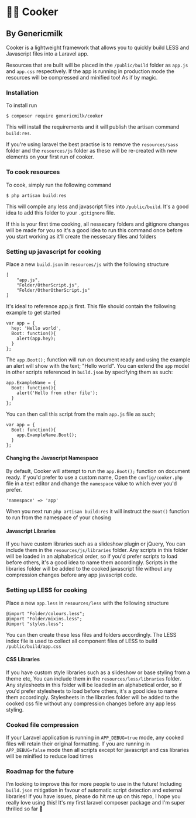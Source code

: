 # 👨‍🍳 Cooker
## By Genericmilk

Cooker is a lightweight framework that allows you to quickly build LESS and Javascript files into a Laravel app. 

Resources that are built will be placed in the `/public/build` folder as `app.js` and `app.css` respectively. If the app is running in production mode the resources will be compressed and minified too! As if by magic.

### Installation

To install run
```
$ composer require genericmilk/cooker
```
This will install the requirements and it will publish the artisan command `build:res`.

If you're using laravel the best practise is to remove the `resources/sass` folder and the `resources/js` folder as these will be re-created with new elements on your first run of cooker.

### To cook resources
To cook, simply run the following command
```
$ php artisan build:res
```
This will compile any less and javascript files into `/public/build`. It's a good idea to add this folder to your `.gitignore` file.

If this is your first time cooking, all nessecary folders and gitignore changes will be made for you so it's a good idea to run this command once before you start working as it'll create the nessecary files and folders

### Setting up javascript for cooking
Place a new `build.json` in `resources/js` with the following structure
```
[
    "app.js",
    "Folder/OtherScript.js",
    "Folder/OtherOtherScript.js"
]
```
It's ideal to reference app.js first. This file should contain the following example to get started
```
var app = {
  hey: 'Hello world',
  Boot: function(){
    alert(app.hey);
  }
};
```
The `app.Boot();` function will run on document ready and using the example an alert will show with the text; "Hello world". You can extend the `app` model in other scripts referenced in `build.json` by specifying them as such:
```
app.ExampleName = {
  Boot: function(){
    alert('Hello from other file');
  }
};
```
You can then call this script from the main `app.js` file as such;
```
var app = {
  Boot: function(){
    app.ExampleName.Boot();
  }
};
```
#### Changing the Javascript Namespace
By default, Cooker will attempt to run the `app.Boot();` function on document ready. If you'd prefer to use a custom name, Open the `config/cooker.php` file in a text editor and change the `namespace` value to which ever you'd prefer.
```
'namespace' => 'app'
```
When you next run `php artisan build:res` it will instruct the `Boot()` function to run from the namespace of your chosing

#### Javascript Libraries
If you have custom libraries such as a slideshow plugin or jQuery, You can include them in the `resources/js/libraries` folder. Any scripts in this folder will be loaded in an alphabetical order, so if you'd prefer scripts to load before others, it's a good idea to name them accordingly. Scripts in the libraries folder will be added to the cooked javascript file without any compression changes before any app javascript code.

### Setting up LESS for cooking
Place a new `app.less` in `resources/less` with the following structure
```
@import "Folder/colours.less";
@import "Folder/mixins.less";
@import "styles.less";
```
You can then create these less files and folders accordingly. The LESS index file is used to collect all component files of LESS to build `/public/build/app.css`

#### CSS Libraries
If you have custom style libraries such as a slideshow or base styling from a theme etc, You can include them in the `resources/less/libraries` folder. Any stylesheets in this folder will be loaded in an alphabetical order, so if you'd prefer stylesheets to load before others, it's a good idea to name them accordingly. Stylesheets in the libraries folder will be added to the cooked css file without any compression changes before any app less styling.

### Cooked file compression
If your Laravel application is running in `APP_DEBUG=true` mode, any cooked files will retain their original formatting. If you are running in `APP_DEBUG=false` mode then all scripts except for javascript and css libraries will be minified to reduce load times

### Roadmap for the future
I'm looking to improve this for more people to use in the future! Including `build.json` mitigation in favour of automatic script detection and external libraries! If you have issues, please do hit me up on this repo, I hope you really love using this! It's my first laravel composer package and I'm super thrilled so far 🥰
